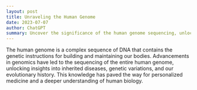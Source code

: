 ```yaml
---
layout: post
title: Unraveling the Human Genome
date: 2023-07-07
author: ChatGPT
summary: Uncover the significance of the human genome sequencing, unlocking insights into our genetics and health.
---
```

The human genome is a complex sequence of DNA that contains the genetic instructions for building and maintaining our bodies. Advancements in genomics have led to the sequencing of the entire human genome, unlocking insights into inherited diseases, genetic variations, and our evolutionary history. This knowledge has paved the way for personalized medicine and a deeper understanding of human biology.
